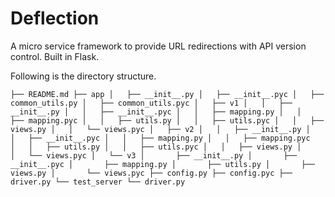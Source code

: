 # Deflection
A micro service framework to provide URL redirections with API version control.
Built in Flask.

Following is the directory structure.

`
├── README.md
├── app
│   ├── __init__.py
│   ├── __init__.pyc
│   ├── common_utils.py
│   ├── common_utils.pyc
│   ├── v1
│   │   ├── __init__.py
│   │   ├── __init__.pyc
│   │   ├── mapping.py
│   │   ├── mapping.pyc
│   │   ├── utils.py
│   │   ├── utils.pyc
│   │   ├── views.py
│   │   └── views.pyc
│   ├── v2
│   │   ├── __init__.py
│   │   ├── __init__.pyc
│   │   ├── mapping.py
│   │   ├── mapping.pyc
│   │   ├── utils.py
│   │   ├── utils.pyc
│   │   ├── views.py
│   │   └── views.pyc
│   └── v3
│       ├── __init__.py
│       ├── __init__.pyc
│       ├── mapping.py
│       ├── utils.py
│       ├── views.py
│       └── views.pyc
├── config.py
├── config.pyc
├── driver.py
└── test_server
    └── driver.py
`

